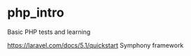 # php_intro
Basic PHP tests and learning

https://laravel.com/docs/5.1/quickstart
Symphony framework 
